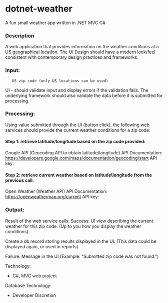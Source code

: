 # dotnet-weather
A fun small weather app written in .NET MVC C# 

### Description

A web application that provides information on the weather conditions at a US geographical location. The UI Design should have a modern look/feel consistent with contemporary design practices and frameworks.

### Input:
       US zip code (only US locations can be used)
UI - should validate input and display errors if the validation fails. The underlying framework should also validate the data before it is submitted for processing. 
       	
### Processing:
Using value submitted through the UI (button click), the following web services should provide the current weather conditions for a zip code:

#### Step 1: retrieve latitude/longitude based on the zip code provided:
Google API (Geocoding API to obtain latitude/longitude)
API Documentation: https://developers.google.com/maps/documentation/geocoding/start
API key: 

#### Step 2: retrieve current weather based on latitude\longitude from the previous call:
Open Weather (Weather API)
API Documentation: https://openweathermap.org/current
API key: 

### Output:
Result of the web service calls:
Success:
UI view describing the current weather for this zip code.
(Up to you how you display the weather conditions)

Create a db record storing results displayed in the UI.
(This data could be displayed again, or used in reports)

Failure:
Message in the UI 
(Example: “Submitted zip code was not found.”)

Technology:   
  * C#, MVC web project

Database Technology:
  * Developer Discretion